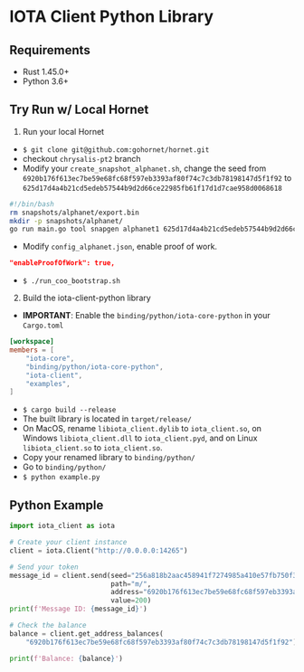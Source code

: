 # IOTA Client Python Library

## Requirements
- Rust 1.45.0+
- Python 3.6+

## Try Run w/ Local Hornet

1. Run your local Hornet
- `$ git clone git@github.com:gohornet/hornet.git`
- checkout `chrysalis-pt2` branch
- Modify your `create_snapshot_alphanet.sh`, change the seed from `6920b176f613ec7be59e68fc68f597eb3393af80f74c7c3db78198147d5f1f92` to `625d17d4a4b21cd5edeb57544b9d2d66ce22985fb61f17d1d7cae958d0068618`
```bash
#!/bin/bash
rm snapshots/alphanet/export.bin
mkdir -p snapshots/alphanet/
go run main.go tool snapgen alphanet1 625d17d4a4b21cd5edeb57544b9d2d66ce22985fb61f17d1d7cae958d0068618 snapshots/alphanet/export.bin
```
- Modify `config_alphanet.json`, enable proof of work.
```json
"enableProofOfWork": true,
```
- `$ ./run_coo_bootstrap.sh `

2. Build the iota-client-python library
- **IMPORTANT**: Enable the `binding/python/iota-core-python` in your `Cargo.toml`
```toml
[workspace]
members = [
    "iota-core",
    "binding/python/iota-core-python",
    "iota-client",
    "examples",
]
``` 
- `$ cargo build --release`
- The built library is located in `target/release/`
- On MacOS, rename `libiota_client.dylib` to `iota_client.so`, on Windows `libiota_client.dll` to `iota_client.pyd`, and on Linux `libiota_client.so` to `iota_client.so`.
- Copy your renamed library to `binding/python/`
- Go to `binding/python/`
- `$ python example.py`

## Python Example
```python
import iota_client as iota

# Create your client instance
client = iota.Client("http://0.0.0.0:14265")

# Send your token
message_id = client.send(seed="256a818b2aac458941f7274985a410e57fb750f3a3a67969ece5bd9ae7eef5b2",
                         path="m/",
                         address="6920b176f613ec7be59e68fc68f597eb3393af80f74c7c3db78198147d5f1f92",
                         value=200)
print(f'Message ID: {message_id}')

# Check the balance
balance = client.get_address_balances(
    "6920b176f613ec7be59e68fc68f597eb3393af80f74c7c3db78198147d5f1f92")

print(f'Balance: {balance}')
```